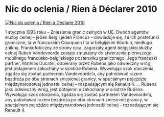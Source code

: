 Nic do oclenia / Rien à Déclarer 2010 
=============
[![Nic do oclenia / Rien à Déclarer 2010 ](http://vidos.pl/images/player.gif)](http://vidos.pl/nic-do-oclenia-rien--dclarer-2010)

 1 stycznia 1993 roku – Zniesienie granic celnych w UE. Dwóch agentów służby celnej – jeden Belg i jeden Francuz – dowiaduje się, że ich posterunki graniczne, ta w francuskim Courquain i ta w belgijskim Koorkin, niedługo znikną. Frankofobiczny ze strony ojca, zagorzały agent belgijskiej służby celnej Ruben Vandevoorde zostaje zmuszony do stworzenia pierwszego mobilnego francusko-belgijskiego posterunku granicznego. Jego francuski partner, Mathias Ducatel, odbierany przez Rubena jako odwieczny wróg, jest potajemnie zakochany w siostrze Rubena. Wywołując szok otoczenia, zgadza się zostać partnerem Vandevoorde’a, aby patrolować razem bezdroża po obu stronach zniesionej granicy, w specjalnym pojeździe międzynarodowej jednostki celnej – rozpadającym się Renault 4.   ... Rubena jako odwieczny wróg, jest potajemnie zakochany w siostrze Rubena. Wywołując szok otoczenia, zgadza się zostać partnerem Vandevoorde’a, aby patrolować razem bezdroża po obu stronach zniesionej granicy, w specjalnym pojeździe międzynarodowej jednostki celnej – rozpadającym się Renault 4.
